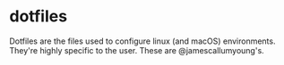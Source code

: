 # dotfiles

Dotfiles are the files used to configure linux (and macOS) environments.
They're highly specific to the user. These are @jamescallumyoung's.
